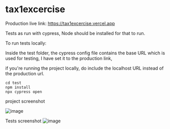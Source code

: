 # tax1excercise

Production live link: https://tax1excercise.vercel.app

Tests as run with cypress, Node should be installed for that to run.

To run tests locally: 

Inside the test folder, the cypress config file contains the base URL which is used for testing, I have set it to the production link,

if you're running the project locally, do include the localhost URL instead of the production url. 

```
cd test
npm install
npx cypress open
```
project screenshot

![image](https://github.com/Raviikumar001/tax1excercise/assets/52815192/65f794f4-ee35-414b-b144-94118beb8206)



Tests screenshot
![image](https://github.com/Raviikumar001/tax1excercise/assets/52815192/7d3b5852-52dd-4b29-965b-b314abb67edf)

